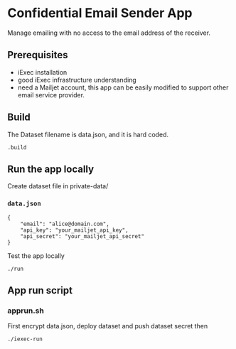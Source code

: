 # Confidential Email Sender App

Manage emailing with no access to the email address of the receiver.

## Prerequisites

 * iExec installation
 * good iExec infrastructure understanding
 * need a Mailjet account, this app can be easily modified to support other email service provider.

## Build

The Dataset filename is data.json, and it is hard coded.

```
.build
```

## Run the app locally

Create dataset file in private-data/

### **`data.json`**
```
{
    "email": "alice@domain.com",
    "api_key": "your_mailjet_api_key",
    "api_secret": "your_mailjet_api_secret"
}
```

Test the app locally

```
./run
```

## App run script


### **apprun.sh**

First encrypt data.json, deploy dataset and push dataset secret then

```
./iexec-run
```
